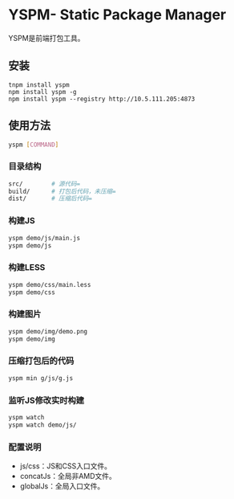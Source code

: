 YSPM- Static Package Manager
=================================================

YSPM是前端打包工具。

## 安装

```
tnpm install yspm
npm install yspm -g
npm install yspm --registry http://10.5.111.205:4873
```

## 使用方法

```bash
yspm [COMMAND]
```

### 目录结构

```bash
src/		# 源代码=
build/		# 打包后代码，未压缩=
dist/		# 压缩后代码=
```

### 构建JS

```bash
yspm demo/js/main.js
yspm demo/js
```

### 构建LESS

```bash
yspm demo/css/main.less
yspm demo/css
```

### 构建图片

```bash
yspm demo/img/demo.png
yspm demo/img
```

### 压缩打包后的代码

```bash
yspm min g/js/g.js
```

### 监听JS修改实时构建

```bash
yspm watch
yspm watch demo/js/
```

### 配置说明

* js/css：JS和CSS入口文件。
* concatJs：全局非AMD文件。
* globalJs：全局入口文件。
